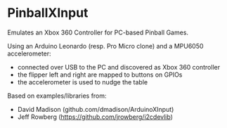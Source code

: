 # PinballXInput
Emulates an Xbox 360 Controller for PC-based Pinball Games.

Using an Arduino Leonardo (resp. Pro Micro clone) and a MPU6050 accelerometer:
* connected over USB to the PC and discovered as Xbox 360 controller
* the flipper left and right are mapped to buttons on GPIOs
* the accelerometer is used to nudge the table

Based on examples/libraries from:
* David Madison (github.com/dmadison/ArduinoXInput)
* Jeff Rowberg (https://github.com/jrowberg/i2cdevlib)
